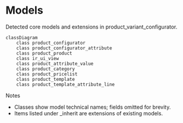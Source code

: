 # Models

Detected core models and extensions in product_variant_configurator.

```mermaid
classDiagram
    class product_configurator
    class product_configurator_attribute
    class product_product
    class ir_ui_view
    class product_attribute_value
    class product_category
    class product_pricelist
    class product_template
    class product_template_attribute_line
```

Notes
- Classes show model technical names; fields omitted for brevity.
- Items listed under _inherit are extensions of existing models.

